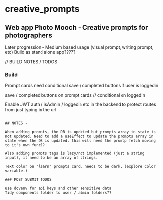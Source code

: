 # creative_prompts

## Web app Photo Mooch - Creative prompts for photographers

Later progression - Medium based usage (visual prompt, writing prompt, etc)
Build as stand alone app?????

// BUILD NOTES / TODOS

### Build

Prompt cards need conditional save / completed buttons if user is loggedin

save / completed buttons on prompt cards // conditional on loggedIn

Enable JWT auth / isAdmin / loggedin etc in the backend to protect routes from just typing in the url

```On first load have the home page show a pop up explaining how to use the app, and what it is. ~~~~

## NOTES -

When adding prompts, the DB is updated but prompts array in state is not updated. Need to add a useEffect to update the prompts array in state when the DB is updated. this will need the promtp fetch moving to it's own func??

Also adding prompts tags is lazy/not implemented (just a string input), it need to be an array of strings.

Text color on "learn" prompts card, needs to be dark. (explore color variable.)

### POST SUBMIT TODOS

use dovenv for api keys and other sensitive data
Tidy components folder to user / admin folders??
```
